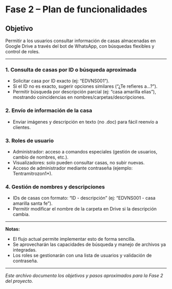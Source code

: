 # Fase 2 – Plan de funcionalidades

## Objetivo
Permitir a los usuarios consultar información de casas almacenadas en Google Drive a través del bot de WhatsApp, con búsquedas flexibles y control de roles.

---

### 1. Consulta de casas por ID o búsqueda aproximada
- Solicitar casa por ID exacto (ej: “EDVNS001”).
- Si el ID no es exacto, sugerir opciones similares (“¿Te refieres a...?”).
- Permitir búsqueda por descripción parcial (ej: “casa amarilla elias”), mostrando coincidencias en nombres/carpetas/descripciones.

### 2. Envío de información de la casa
- Enviar imágenes y descripción en texto (no .doc) para fácil reenvío a clientes.

### 3. Roles de usuario
- Administrador: acceso a comandos especiales (gestión de usuarios, cambio de nombres, etc.).
- Visualizadores: solo pueden consultar casas, no subir nuevas.
- Acceso de administrador mediante contraseña (ejemplo: Tentramitrozon1*).

### 4. Gestión de nombres y descripciones
- IDs de casas con formato: “ID - descripción” (ej: “EDVNS001 - casa amarilla santa fe”).
- Permitir modificar el nombre de la carpeta en Drive si la descripción cambia.

---

**Notas:**
- El flujo actual permite implementar esto de forma sencilla.
- Se aprovecharán las capacidades de búsqueda y manejo de archivos ya integradas.
- Los roles se gestionarán con una lista de usuarios y validación de contraseña.

---

*Este archivo documenta los objetivos y pasos aproximados para la Fase 2 del proyecto.*
